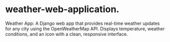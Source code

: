 # weather-web-application.
Weather App: A Django web app that provides real-time weather updates for any city using the OpenWeatherMap API. Displays temperature, weather conditions, and an icon with a clean, responsive interface.
